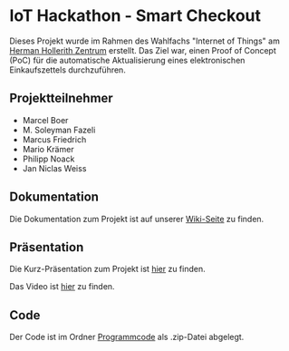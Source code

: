 # IoT Hackathon - Smart Checkout
Dieses Projekt wurde im Rahmen des Wahlfachs "Internet of Things" am [Herman Hollerith Zentrum](http://www.hhz.de/home/) erstellt.
Das Ziel war, einen Proof of Concept (PoC) für die automatische Aktualisierung eines elektronischen Einkaufszettels durchzuführen.

## Projektteilnehmer

* Marcel Boer
* M. Soleyman Fazeli
* Marcus Friedrich
* Mario Krämer
* Philipp Noack
* Jan Niclas Weiss


## Dokumentation

Die Dokumentation zum Projekt ist auf unserer [Wiki-Seite](https://github.com/Soley02/IoTBarcodeHHZ/wiki) zu finden.

## Präsentation

Die Kurz-Präsentation zum Projekt ist [hier](https://github.com/Soley02/IoTBarcodeHHZ/blob/master/Dateien/Pr%C3%A4sentation_Smart_Checkout.pptx) zu finden.

Das Video ist [hier](https://raw.githubusercontent.com/Soley02/IoTBarcodeHHZ/master/Videos/Smart_Checkout_Final.mp4) zu finden.

## Code

Der Code ist im Ordner [Programmcode](https://github.com/Soley02/IoTBarcodeHHZ/tree/master/Programmcode) als .zip-Datei abgelegt.
